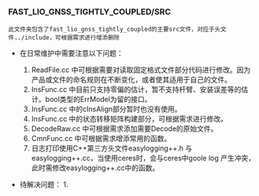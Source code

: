 ### FAST_LIO_GNSS_TIGHTLY_COUPLED/SRC
```
此文件夹包含了fast_lio_gnss_tightly_coupled的主要src文件，对应于头文件../include，可根据需求进行增添删除

```

* 在日常维护中需要注意以下问题：
  1. ReadFile.cc 中可根据需要对读取固定格式文件部分代码进行修改。因为产品或文件的命名规则在不断变化，或者使其适用于自己的文件。
  2. InsFunc.cc 中目前只支持零偏的估计，暂不支持杆臂、安装误差等的估计。bool类型的ErrModel为留的接口。
  3. InsFunc.cc 中的cInsAlign部分暂时也没有使用。
  4. InsFunc.cc 中的状态转移矩阵构建部分，可根据需求进行修改。
  5. DecodeRaw.cc 中可根据需求添加需要Decode的原始文件。
  6. CmnFunc.cc 中可根据需求增添常用的函数。
  7. 日志打印使用C++第三方头文件easylogging++.h 与 easylogging++.cc，当使用ceres时，会与ceres中goole log 产生冲突，此时需修改easylogging++.cc中的函数。


* 待解决问题：
  1. 
